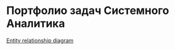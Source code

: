 # Портфолио задач Системного Аналитика
[Entity relationship diagram](https://raw.githubusercontent.com/yagoodchoice/System-analysis-project/a5a911b798e4137fdd6e359c1bf8648bb591386f/Проектирование%20БД%20и%20ERD/ERD.drawio.svg)
